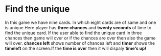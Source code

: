 # Find the unique
In this game we have nine cards.
In which eight cards are of same and one is unique.Here player has **three chances** and **twenty seconds** of time to find the unique card.
If the user able to find the unique card in three chances then game will over or  if the chances are over then also the game will
over.
**chances left** shows number of chances left and **timer** shows the **timeleft** on the screen.If the **time is over** then it will dispaly **time's up!**

